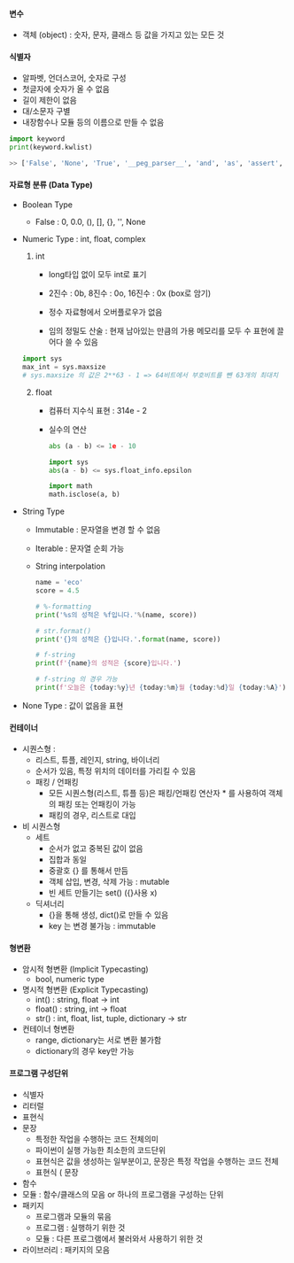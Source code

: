 #### 변수

- 객체 (object) : 숫자, 문자, 클래스 등 값을 가지고 있는 모든 것

#### 식별자

- 알파벳, 언더스코어, 숫자로 구성
- 첫글자에 숫자가 올 수 없음
- 길이 제한이 없음
- 대/소문자 구별
- 내장함수나 모듈 등의 이름으로 만들 수 없음

```python
import keyword
print(keyword.kwlist)

>> ['False', 'None', 'True', '__peg_parser__', 'and', 'as', 'assert', 'async', 'await', 'break', 'class', 'continue', 'def', 'del', 'elif', 'else', 'except', 'finally', 'for', 'from', 'global', 'if', 'import', 'in', 'is', 'lambda', 'nonlocal', 'not', 'or', 'pass', 'raise', 'return', 'try', 'while', 'with', 'yield']
```

#### 자료형 분류 (Data Type)

- Boolean Type
  - False : 0, 0.0, (), [], {}, '', None

- Numeric Type : int, float, complex

  1) int

     - long타입 없이 모두 int로 표기

     - 2진수 : 0b, 8진수 : 0o, 16진수 : 0x (box로 암기)

     - 정수 자료형에서 오버플로우가 없음

     - 임의 정밀도 산술 : 현재 남아있는 만큼의 가용 메모리를 모두 수 표현에 끌어다 쓸 수 있음

  ```python
  import sys
  max_int = sys.maxsize
  # sys.maxsize 의 값은 2**63 - 1 => 64비트에서 부호비트를 뺀 63개의 최대치
  ```

  2. float

     - 컴퓨터 지수식 표현 : 314e - 2 

     - 실수의 연산

       ```python
       abs (a - b) <= 1e - 10
       
       import sys
       abs(a - b) <= sys.float_info.epsilon
       
       import math
       math.isclose(a, b)
       ```

- String Type 

  - Immutable : 문자열을 변경 할 수 없음

  - Iterable : 문자열 순회 가능

  - String interpolation

    ```python
    name = 'eco'
    score = 4.5
    
    # %-formatting
    print('%s의 성적은 %f입니다.'%(name, score))
    
    # str.format()
    print('{}의 성적은 {}입니다.'.format(name, score))
    
    # f-string
    print(f'{name}의 성적은 {score}입니다.')
    
    # f-string 의 경우 가능
    print(f'오늘은 {today:%y}년 {today:%m}월 {today:%d}일 {today:%A}')
    ```

- None Type : 값이 없음을 표현

#### 컨테이너

- 시퀀스형 : 
  - 리스트, 튜플, 레인지, string, 바이너리
  - 순서가 있음, 특정 위치의 데이터를 가리킬 수 있음
  - 패킹 / 언패킹
    - 모든 시퀀스형(리스트, 튜플 등)은 패킹/언패킹 연산자 * 를 사용하여 객체의 패킹 또는 언패킹이 가능
    - 패킹의 경우, 리스트로 대입
- 비 시퀀스형
  - 세트
    - 순서가 없고 중복된 값이 없음
    - 집합과 동일
    - 중괄호 {} 를 통해서 만듬
    - 객체 삽입, 변경, 삭제 가능 : mutable
    - 빈 세트 만들기는 set() ({}사용 x)
  - 딕셔너리
    - {}을 통해 생성, dict()로 만들 수 있음
    - key 는 변경 불가능 : immutable

#### 형변환 

- 암시적 형변환 (Implicit Typecasting)
  - bool, numeric type
- 명시적 형변환 (Explicit Typecasting)
  - int() : string, float -> int
  - float() : string, int -> float
  - str() : int, float, list, tuple, dictionary -> str
- 컨테이너 형변환
  - range, dictionary는 서로 변환 불가함
  - dictionary의 경우 key만 가능

#### 프로그램 구성단위

- 식별자
- 리터럴
- 표현식
- 문장
  - 특정한 작업을 수행하는 코드 전체의미
  - 파이썬이 실행 가능한 최소한의 코드단위
  - 표현식은 값을 생성하는 일부분이고, 문장은 특정 작업을 수행하는 코드 전체
  - 표현식 ( 문장
- 함수
- 모듈 : 함수/클래스의 모음 or 하나의 프로그램을 구성하는 단위
- 패키지 
  - 프로그램과 모듈의 묶음
  - 프로그램 : 실행하기 위한 것
  - 모듈 : 다른 프로그램에서 불러와서 사용하기 위한 것
- 라이브러리 : 패키지의 모음